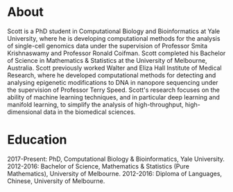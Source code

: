 # About

Scott is a PhD student in Computational Biology and Bioinformatics at Yale
University, where he is developing computational methods for the analysis of
single-cell genomics data under the supervision of Professor Smita Krishnaswamy
and Professor Ronald Coifman.
Scott completed his Bachelor of Science in Mathematics & Statistics at the University of
Melbourne, Australia. Scott previously worked Walter and Eliza Hall Institute of Medical Research, where he developed
computational methods for detecting and analysing epigenetic modifications to
DNA in nanopore sequencing under the supervision of Professor Terry Speed. 
Scott\'s research focuses on the ability of machine learning techniques, and in particular
deep learning and manifold learning, to simplify the analysis of high-throughput,
high-dimensional data in the biomedical sciences.

# Education

2017-Present: PhD, Computational Biology & Bioinformatics, Yale University.
2012-2016: Bachelor of Science, Mathematics & Statistics (Pure Mathematics), University of Melbourne.
2012-2016: Diploma of Languages, Chinese, University of Melbourne.
